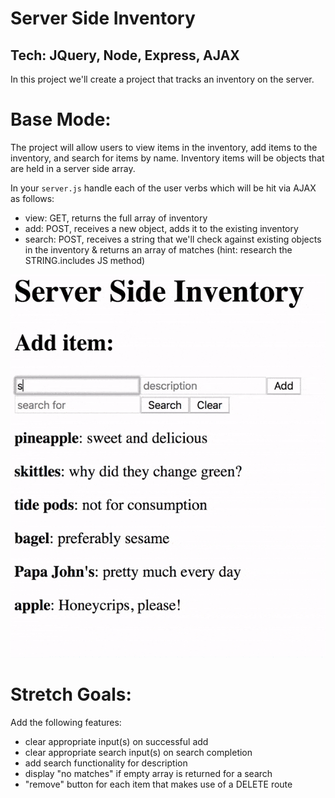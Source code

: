 Server Side Inventory
==
Tech: JQuery, Node, Express, AJAX
---
In this project we'll create a project that tracks an inventory on the server. 

Base Mode:
==

The project will allow users to view items in the inventory, add items to the inventory, and search for items by name. Inventory items will be objects that are held in a server side array.

In your `server.js` handle each of the user verbs which will be hit via AJAX as follows:

- view: GET, returns the full array of inventory
- add: POST, receives a new object, adds it to the existing inventory
- search: POST, receives a string that we'll check against existing objects in the inventory & returns an array of matches (hint: research the  STRING.includes JS method)


![anim](images/serverSideCalculator.gif)

Stretch Goals:
==

Add the following features:

- clear appropriate input(s) on successful add
- clear appropriate search input(s) on search completion
- add search functionality for description
- display "no matches" if empty array is returned for a search
- "remove" button for each item that makes use of a DELETE route 
